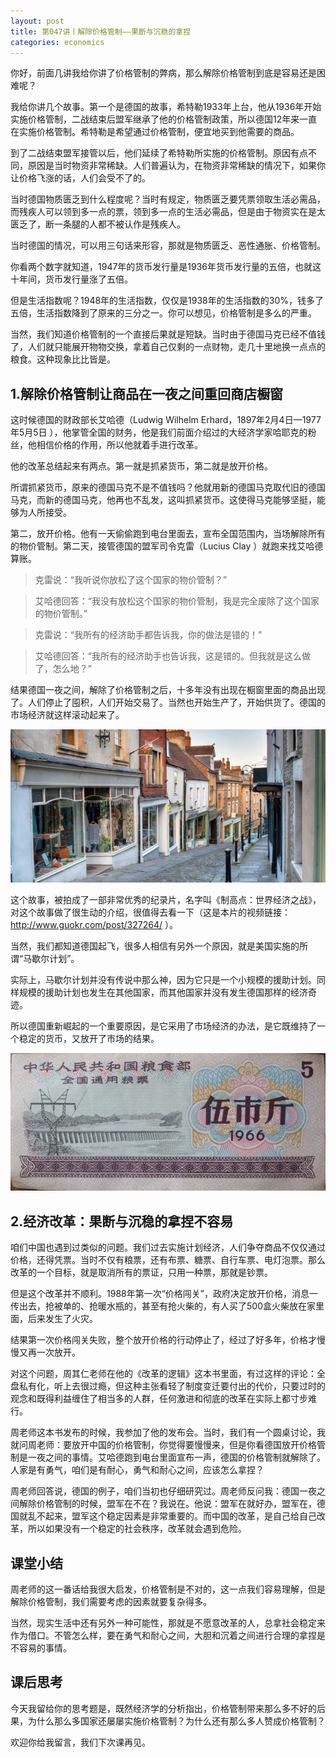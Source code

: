 ```yaml
---
layout: post
title: 第047讲丨解除价格管制——果断与沉稳的拿捏
categories: economics
---
```


你好，前面几讲我给你讲了价格管制的弊病，那么解除价格管制到底是容易还是困难呢？

我给你讲几个故事。第一个是德国的故事，希特勒1933年上台，他从1936年开始实施价格管制，二战结束后盟军继承了他的价格管制政策，所以德国12年来一直在实施价格管制。希特勒是希望通过价格管制，便宜地买到他需要的商品。

到了二战结束盟军接管以后，他们延续了希特勒所实施的价格管制。原因有点不同，原因是当时物资非常稀缺。人们普遍认为，在物资非常稀缺的情况下，如果你让价格飞涨的话，人们会受不了的。

当时德国物质匮乏到什么程度呢？当时有规定，物质匮乏要凭票领取生活必需品，而残疾人可以领到多一点的票，领到多一点的生活必需品，但是由于物资实在是太匮乏了，断一条腿的人都不被认作是残疾人。

当时德国的情况，可以用三句话来形容，那就是物质匮乏、恶性通胀、价格管制。

你看两个数字就知道，1947年的货币发行量是1936年货币发行量的五倍，也就这十年间，货币发行量涨了五倍。

但是生活指数呢？1948年的生活指数，仅仅是1938年的生活指数的30%，钱多了五倍，生活指数降到了原来的三分之一。你可以想见，价格管制是多么的严重。

当然，我们知道价格管制的一个直接后果就是短缺。当时由于德国马克已经不值钱了，人们就只能展开物物交换，拿着自己仅剩的一点财物，走几十里地换一点点的粮食。这种现象比比皆是。

## 1.解除价格管制让商品在一夜之间重回商店橱窗

这时候德国的财政部长艾哈德（Ludwig Wilhelm Erhard，1897年2月4日—1977年5月5日 ），他掌管全国的财务，他是我们前面介绍过的大经济学家哈耶克的粉丝，他相信价格的作用，所以他就着手进行改革。

他的改革总结起来有两点。第一就是抓紧货币，第二就是放开价格。

所谓抓紧货币，原来的德国马克不是不值钱吗？他就用新的德国马克取代旧的德国马克，而新的德国马克，他再也不乱发，这叫抓紧货币。这使得马克能够坚挺，能够为人所接受。

第二，放开价格。他有一天偷偷跑到电台里面去，宣布全国范围内，当场解除所有的物价管制。第二天，接管德国的盟军司令克雷（Lucius Clay ）就跑来找艾哈德算账。

> 克雷说：“我听说你放松了这个国家的物价管制？”

> 艾哈德回答：“我没有放松这个国家的物价管制，我是完全废除了这个国家的物价管制。”

> 克雷说：“我所有的经济助手都告诉我，你的做法是错的！”

> 艾哈德回答：“我所有的经济助手也告诉我，这是错的。但我就是这么做了，怎么地？”

结果德国一夜之间，解除了价格管制之后，十多年没有出现在橱窗里面的商品出现了。人们停止了囤积，人们开始交易了。当然也开始生产了，开始供货了。德国的市场经济就这样滚动起来了。

![](/assets/economics/images/2017/05/10/a.png)

这个故事，被拍成了一部非常优秀的纪录片，名字叫《制高点：世界经济之战》，对这个故事做了很生动的介绍，很值得去看一下（这是本片的视频链接：http://www.guokr.com/post/327264/ ）。

当然，我们都知道德国起飞，很多人相信有另外一个原因，就是美国实施的所谓“马歇尔计划”。

实际上，马歇尔计划并没有传说中那么神，因为它只是一个小规模的援助计划。同样规模的援助计划也发生在其他国家，而其他国家并没有发生德国那样的经济奇迹。

所以德国重新崛起的一个重要原因，是它采用了市场经济的办法，是它既维持了一个稳定的货币，又放开了市场的结果。

![](/assets/economics/images/2017/05/10/b.png)

## 2.经济改革：果断与沉稳的拿捏不容易

咱们中国也遇到过类似的问题。我们过去实施计划经济，人们争夺商品不仅仅通过价格，还得凭票。当时不仅有粮票，还有布票、糖票、自行车票、电灯泡票。那么改革的一个目标，就是取消所有的票证，只用一种票，那就是钞票。

但是这个改革并不顺利。1988年第一次“价格闯关”，政府决定放开价格，消息一传出去，抢被单的、抢暖水瓶的，甚至有抢火柴的，有人买了500盒火柴放在家里面，后来发生了火灾。

结果第一次价格闯关失败，整个放开价格的行动停止了，经过了好多年，价格才慢慢又再一次放开。

对这个问题，周其仁老师在他的《改革的逻辑》这本书里面，有过这样的评论：全盘私有化，听上去很过瘾，但这种主张看轻了制度变迁要付出的代价，只要过时的观念和既得利益缠住了相当多的人群，任何激进和彻底的改革在实际上都寸步难行。

周老师这本书发布的时候，我参加了他的发布会。当时，我们有一个圆桌讨论，我就问周老师：要放开中国的价格管制，你觉得要慢慢来，但是你看德国放开价格管制是一夜之间的事情。艾哈德跑到电台里面宣布一声，德国的价格管制就解除了。人家是有勇气，咱们是有耐心，勇气和耐心之间，应该怎么拿捏？

周老师回答说，德国的例子，咱们当初也仔细研究过。周老师反问我：德国一夜之间解除价格管制的时候，盟军在不在？我说在。他说：盟军在就好办，盟军在，德国就乱不起来，盟军这个稳定因素是非常重要的。而中国的改革，是自己给自己改革，所以如果没有一个稳定的社会秩序，改革就会遇到危险。

## 课堂小结

周老师的这一番话给我很大启发，价格管制是不对的，这一点我们容易理解，但是解除价格管制，我们需要考虑的因素就要复杂得多。

当然，现实生活中还有另外一种可能性，那就是不愿意改革的人，总拿社会稳定来作为借口。不管怎么样，要在勇气和耐心之间，大胆和沉着之间进行合理的拿捏是不容易的事情。

## 课后思考

今天我留给你的思考题是，既然经济学的分析指出，价格管制带来那么多不好的后果，为什么那么多国家还屡屡实施价格管制？为什么还有那么多人赞成价格管制？

欢迎你给我留言，我们下次课再见。